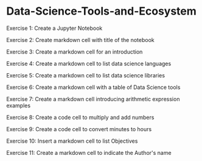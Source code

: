 # Data-Science-Tools-and-Ecosystem

Exercise 1: Create a Jupyter Notebook

Exercise 2: Create markdown cell with title of the notebook

Exercise 3: Create a markdown cell for an introduction

Exercise 4: Create a markdown cell to list data science languages

Exercise 5: Create a markdown cell to list data science libraries

Exercise 6: Create a markdown cell with a table of Data Science tools

Exercise 7: Create a markdown cell introducing arithmetic expression examples

Exercise 8: Create a code cell to multiply and add numbers

Exercise 9: Create a code cell to convert minutes to hours

Exercise 10: Insert a markdown cell to list Objectives

Exercise 11: Create a markdown cell to indicate the Author's name
